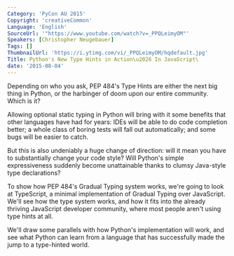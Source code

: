 ```yaml
---
Category: 'PyCon AU 2015'
Copyright: 'creativeCommon'
Language: 'English'
SourceUrl: '"https://www.youtube.com/watch?v=_PPQLeimyOM"'
Speakers: [Christopher Neugebauer]
Tags: []
ThumbnailUrl: 'https://i.ytimg.com/vi/_PPQLeimyOM/hqdefault.jpg'
Title: Python's New Type Hints in Action\u2026 In JavaScript\
date: '2015-08-04'
---
```

Depending on who you ask, PEP 484's Type Hints are either the next big thing in Python, or the harbinger of doom upon our entire community. Which is it?

Allowing optional static typing in Python will bring with it some benefits that other languages have had for years: IDEs will be able to do code completion better; a whole class of boring tests will fall out automatically; and some bugs will be easier to catch. 

But this is also undeniably a huge change of direction: will it mean you have to substantially change your code style? Will Python's simple expressiveness suddenly become unattainable thanks to clumsy Java-style type declarations?

To show how PEP 484's Gradual Typing system works, we're going to look at TypeScript, a minimal implementation of Gradual Typing over JavaScript. We'll see how the type system works, and how it fits into the already thriving JavaScript developer community, where most people aren't using type hints at all.

We'll draw some parallels with how Python's implementation will work, and see what Python can learn from a language that has successfully made the jump to a type-hinted world.

